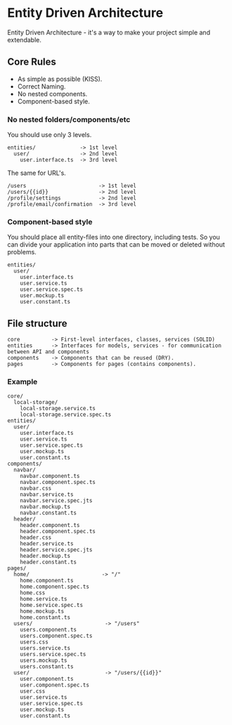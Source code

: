# Entity Driven Architecture

Entity Driven Architecture - it's a way to make your project simple and extendable.

## Core Rules

- As simple as possible (KISS).
- Correct Naming.
- No nested components.
- Component-based style.

### No nested folders/components/etc

You should use only 3 levels.

```text
entities/              -> 1st level
  user/                -> 2nd level
    user.interface.ts  -> 3rd level
```

The same for URL's.

```text
/users                       -> 1st level
/users/{{id}}                -> 2nd level
/profile/settings            -> 2nd level
/profile/email/confirmation  -> 3rd level
```


### Component-based style

You should place all entity-files into one directory, including tests. So you can divide your application into parts that can be moved or deleted without problems.

```text
entities/
  user/
    user.interface.ts
    user.service.ts
    user.service.spec.ts
    user.mockup.ts
    user.constant.ts
```

## File structure

```text
core          -> First-level interfaces, classes, services (SOLID)
entities      -> Interfaces for models, services - for communication between API and components
components    -> Components that can be reused (DRY).
pages         -> Components for pages (contains components).
```

### Example

```text
core/
  local-storage/
    local-storage.service.ts
    local-storage.service.spec.ts
entities/
  user/
    user.interface.ts
    user.service.ts
    user.service.spec.ts
    user.mockup.ts
    user.constant.ts
components/
  navbar/
    navbar.component.ts
    navbar.component.spec.ts
    navbar.css
    navbar.service.ts
    navbar.service.spec.jts
    navbar.mockup.ts
    navbar.constant.ts
  header/
    header.component.ts
    header.component.spec.ts
    header.css
    header.service.ts
    header.service.spec.jts
    header.mockup.ts
    header.constant.ts
pages/
  home/                       -> "/"
    home.component.ts
    home.component.spec.ts
    home.css
    home.service.ts
    home.service.spec.ts
    home.mockup.ts
    home.constant.ts
  users/                       -> "/users"
    users.component.ts
    users.component.spec.ts
    users.css
    users.service.ts
    users.service.spec.ts
    users.mockup.ts
    users.constant.ts
  user/                        -> "/users/{{id}}"
    user.component.ts
    user.component.spec.ts
    user.css
    user.service.ts
    user.service.spec.ts
    user.mockup.ts
    user.constant.ts
```
